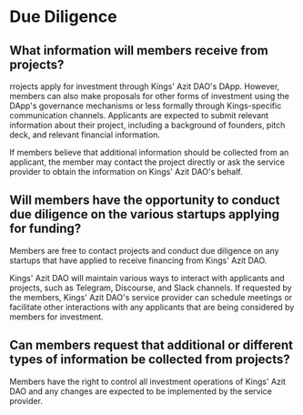 # Due Diligence

## What information will members receive from projects?

rrojects apply for investment through Kings' Azit DAO's DApp. However, members can also make proposals for other forms of investment using the DApp's governance mechanisms or less formally through Kings-specific communication channels. Applicants are expected to submit relevant information about their project, including a background of founders, pitch deck, and relevant financial information.

If members believe that additional information should be collected from an applicant, the member may contact the project directly or ask the service provider to obtain the information on Kings' Azit DAO's behalf.

## Will members have the opportunity to conduct due diligence on the various startups applying for funding?

Members are free to contact projects and conduct due diligence on any startups that have applied to receive financing from Kings' Azit DAO.

Kings' Azit DAO will maintain various ways to interact with applicants and projects, such as Telegram, Discourse, and Slack channels. If requested by the members, Kings' Azit DAO's service provider can schedule meetings or facilitate other interactions with any applicants that are being considered by members for investment.

## Can members request that additional or different types of information be collected from projects?

Members have the right to control all investment operations of Kings' Azit DAO and any changes are expected to be implemented by the service provider.

